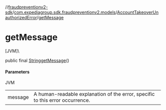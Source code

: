 //[fraudpreventionv2-sdk](../../../index.md)/[com.expediagroup.sdk.fraudpreventionv2.models](../index.md)/[AccountTakeoverUnauthorizedError](index.md)/[getMessage](get-message.md)

# getMessage

[JVM]\

public final [String](https://docs.oracle.com/javase/8/docs/api/java/lang/String.html)[getMessage](get-message.md)()

#### Parameters

JVM

| | |
|---|---|
| message | A human-readable explanation of the error, specific to this error occurrence. |
